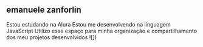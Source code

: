 ## emanuele zanforlin

Estou estudando na Alura
Estou me desenvolvendo na linguagem JavaScript
Utilizo esse espaço para minha organização e compartilhamento dos meu projetos desenvolvidos
![])
